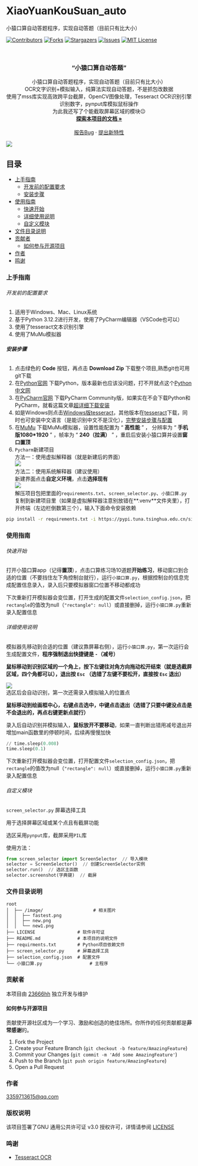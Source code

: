 # XiaoYuanKouSuan_auto

小猿口算自动答题程序，实现自动答题（目前只有比大小）

<!-- PROJECT SHIELDS -->

[![Contributors][contributors-shield]][contributors-url]
[![Forks][forks-shield]][forks-url]
[![Stargazers][stars-shield]][stars-url]
[![Issues][issues-shield]][issues-url]
[![MIT License][license-shield]][license-url]

<!-- PROJECT LOGO -->
<br />

  <h3 align="center">“小猿口算自动答题”</h3>
  <p align="center">
  小猿口算自动答题程序，实现自动答题（目前只有比大小）<br />
  OCR文字识别+模拟输入，纯算法实现自动答题，不是抓包改数据<br />
  使用了mss库实现高效跨平台截屏，OpenCV图像处理，Tesseract OCR识别引擎识别数字，pynput库模拟鼠标操作<br />
  为此我还写了个能截取屏幕区域的模块😐<br />
    <a href="https://github.com/23666hh/XiaoYuanKouSuan_auto"><strong>探索本项目的文档 »</strong></a>
    <br />
    <br />
    <a href="https://github.com/23666hh/XiaoYuanKouSuan_auto/issues">报告Bug</a>
    ·
    <a href="https://github.com/23666hh/XiaoYuanKouSuan_auto/issues">提出新特性</a>
  </p>



![](https://github.com/23666hh/XiaoYuanKouSuan_auto/blob/main/image/fastest.png)  
</p>


## 目录

- [上手指南](#上手指南)
  - [开发前的配置要求](#开发前的配置要求)
  - [安装步骤](#安装步骤)
- [使用指南](#使用指南)
  - [快速开始](#快速开始)
  - [详细使用说明](#详细使用说明)
  - [自定义模块](#自定义模块)
- [文件目录说明](#文件目录说明)
- [贡献者](#贡献者)
  - [如何参与开源项目](#如何参与开源项目)
- [作者](#作者)
- [鸣谢](#鸣谢)



### 上手指南



###### 开发前的配置要求

1. 适用于Windows、Mac、Linux系统
2. 基于Python 3.12.2进行开发，使用了PyCharm编辑器（VSCode也可以）
3. 使用了tesseract文本识别引擎
4. 使用了MuMu模拟器

###### **安装步骤**

1. 点击绿色的 **Code** 按钮，再点击 **Download Zip** 下载整个项目,熟悉git也可用git下载
2. 在[Python官网](https://www.python.org/downloads/) 下载Python，版本最新也应该没问题，打不开就点这个[Python中文网](https://python.p2hp.com/downloads/)
3. 在[PyCharm官网](https://www.jetbrains.com/pycharm/download/) 下载PyCharm Community版，如果实在不会下载Python和PyCharm，就看这篇文章[超详细下载安装](https://blog.csdn.net/junleon/article/details/120698578)
4. 如是Windows则点击[Windows版tesseract](https://github.com/UB-Mannheim/tesseract/wiki)，其他版本在[tesseract](https://tesseract-ocr.github.io/tessdoc/Installation.html)下载，同时也可安装中文语言（是能识别中文不是汉化），[完整安装步骤与配置](https://blog.csdn.net/qq_38463737/article/details/109679007)
5. 在[MuMu](https://mumu.163.com/) 下载MuMu模拟器，设置性能配置为 “ **高性能** ” ， 分辨率为 “ **手机版1080\*1920** ” ，帧率为 “ **240（拉满）** ” ，重启后安装小猿口算并设置**窗口置顶**
6. `Pycharm`新建项目  
方法一：使用虚拟解释器（就是新建后的界面）  
![](https://github.com/23666hh/XiaoYuanKouSuan_auto/blob/main/image/new.png)  
方法二：使用系统解释器（建议使用）  
新建界面点击**自定义环境**，点击**选择现有**  
![](https://github.com/23666hh/XiaoYuanKouSuan_auto/blob/main/image/new1.png)  
解压项目包把里面的`requirements.txt`、`screen_selector.py`、`小猿口算.py`复制到新建项目里（如果是虚拟解释器注意别放错在**.venv**文件夹里），打开终端（左边栏倒数第三个），输入下面命令安装依赖

```sh
pip install -r requirements.txt -i https://pypi.tuna.tsinghua.edu.cn/simple
```



### 使用指南


###### 快速开始

打开小猿口算app（记得**置顶**），点击口算练习场10道题**开始练习**，移动窗口到合适的位置（不要挡住左下角控制台就行），运行`小猿口算.py`，根据控制台的信息完成配置信息录入，录入后只要模拟器窗口位置不移动都成功

下次重新打开模拟器会变位置，打开生成的配置文件`selection_config.json`，把`rectangle`的值改为null（`"rectangle": null`）或直接删掉，运行`小猿口算.py`重新录入配置信息

###### 详细使用说明

模拟器先移动到合适的位置（建议靠屏幕右侧），运行`小猿口算.py`，第一次运行会生成配置文件，**程序强制退出快捷键是 `-`（减号）**

**鼠标移动到识别区域的一个角上，按下左键往对角方向拖动松开结束（就是选截屏区域，四个角都可以），退出按 `Esc` （选错了左键不要松开，直接按 `Esc` 退出）**

![](https://github.com/23666hh/XiaoYuanKouSuan_auto/blob/main/image/select.gif)  
选区后会自动识别，第一次还需录入模拟输入的位置点

**鼠标移动到绘画框中心，右键点击选中，中键点击退出（选错了只要中键没点击是不会退出的，再点右键更新点就行）**

录入后自动识别并模拟输入，**鼠标放开不要移动**，如果一直判断出错用减号退出并增加main函数里的停顿时间，后续再慢慢加快

```python
// time.sleep(0.008)
time.sleep(0.1)
```

下次重新打开模拟器会变位置，打开配置文件`selection_config.json`，把`rectangle`的值改为null（`"rectangle": null`）或直接删掉，运行`小猿口算.py`重新录入配置信息



###### 自定义模块

`screen_selector.py` 屏幕选择工具

用于选择屏幕区域或某个点且有截屏功能

选区采用`pynput`库，截屏采用`PIL`库

使用方法：

```python
from screen_selector import ScreenSelector  // 导入模块
selector = ScreenSelector()  // 创建ScreenSelector实例
selector.run()  // 选区主函数
selector.screenshot(字典键)  // 截屏
```



### 文件目录说明

```
root
│  ├── /image/				     # 相关图片
│  │  ├── fastest.png
│  │  ├── new.png
│  │  └── new1.png
├── LICENSE                # 软件许可证
├── README.md              # 本项目的说明文件
├── requirments.txt        # Python项目依赖文件
├── screen_selector.py     # 屏幕选择工具
├── selection_config.json  # 配置文件
└── 小猿口算.py				     # 主程序
```



### 贡献者

本项目由 [23666hh](https://github.com/23666hh) 独立开发与维护

#### 如何参与开源项目

贡献使开源社区成为一个学习、激励和创造的绝佳场所。你所作的任何贡献都是**非常感谢**的。


1. Fork the Project
2. Create your Feature Branch (`git checkout -b feature/AmazingFeature`)
3. Commit your Changes (`git commit -m 'Add some AmazingFeature'`)
4. Push to the Branch (`git push origin feature/AmazingFeature`)
5. Open a Pull Request



### 作者

3359713615@qq.com

### 版权说明

该项目签署了GNU 通用公共许可证 v3.0 授权许可，详情请参阅 [LICENSE](https://github.com/23666hh/XiaoYuanKouSuan_auto/blob/master/LICENSE)

### 鸣谢


- [Tesseract OCR](https://github.com/tesseract-ocr/tesseract)

<!-- links -->

[your-project-path]:23666hh/XiaoYuanKouSuan_auto
[contributors-shield]: https://img.shields.io/github/contributors/23666hh/XiaoYuanKouSuan_auto.svg?style=flat-square
[contributors-url]: https://github.com/23666hh/XiaoYuanKouSuan_auto/graphs/contributors
[forks-shield]: https://img.shields.io/github/forks/23666hh/XiaoYuanKouSuan_auto.svg?style=flat-square
[forks-url]: https://github.com/23666hh/XiaoYuanKouSuan_auto/network/members
[stars-shield]: https://img.shields.io/github/stars/23666hh/XiaoYuanKouSuan_auto.svg?style=flat-square
[stars-url]: https://github.com/23666hh/XiaoYuanKouSuan_auto/stargazers
[issues-shield]: https://img.shields.io/github/issues/23666hh/XiaoYuanKouSuan_auto.svg?style=flat-square
[issues-url]: https://img.shields.io/github/issues/23666hh/XiaoYuanKouSuan_auto.svg
[license-shield]: https://img.shields.io/github/license/23666hh/XiaoYuanKouSuan_auto.svg?style=flat-square
[license-url]: https://github.com/23666hh/XiaoYuanKouSuan_auto/blob/master/LICENSE

